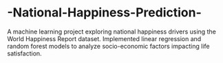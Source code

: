 # -National-Happiness-Prediction-
A machine learning project exploring national happiness drivers using the World Happiness Report dataset. Implemented linear regression and random forest models to analyze socio-economic factors impacting life satisfaction.
